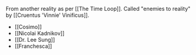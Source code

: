 From another reality as per [[The Time Loop]]. Called "enemies to reality" by [[Cruentus 'Vinnie' Vinificus]].
- [[Cosimo]]
- [[Nicolai Kadnikov]]
- [[Dr. Lee Sung]]
- [[Franchesca]]